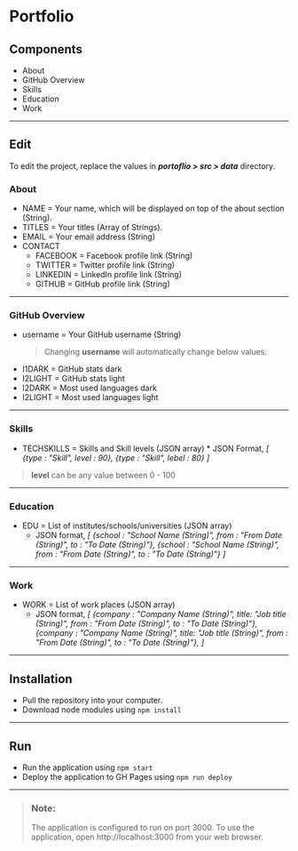 # Portfolio

## Components

- About
- GitHub Overview
- Skills
- Education
- Work

---

## Edit

To edit the project, replace the values in **_portoflio > src > data_** directory.

### About

- NAME = Your name, which will be displayed on top of the about section (String).
- TITLES = Your titles (Array of Strings).
- EMAIL = Your email address (String)
- CONTACT
  - FACEBOOK = Facebook profile link (String)
  - TWITTER = Twitter profile link (String)
  - LINKEDIN = LinkedIn profile link (String)
  - GITHUB = GitHub profile link (String)

---

### GitHub Overview

- username = Your GitHub username (String)
  > Changing **username** will automatically change below values.
- I1DARK = GitHub stats dark
- I2LIGHT = GitHub stats light
- I2DARK = Most used languages dark
- I2LIGHT = Most used languages light

---

### Skills

- TECHSKILLS = Skills and Skill levels (JSON array) \* JSON Format,
  _[
  {type : "Skill", level : 90},
  {type : "Skill", lebel : 80}
  ]_

> **level** can be any value between 0 - 100

---

### Education

- EDU = List of institutes/schools/universities (JSON array)
  - JSON format,
    _[
    {school : "School Name (String)", from : "From Date (String)", to : "To Date (String)"},
    {school : "School Name (String)", from : "From Date (String)", to : "To Date (String)"}
    ]_

---

### Work

- WORK = List of work places (JSON array)
  - JSON format,
    _[
    {company : "Company Name (String)", title: "Job title (String)", from : "From Date (String)", to : "To Date (String)"},
    {company : "Company Name (String)", title: "Job title (String)", from : "From Date (String)", to : "To Date (String)"},
    ]_

---

## Installation

- Pull the repository into your computer.
- Download node modules using `npm install`

---

## Run

- Run the application using `npm start`
- Deploy the application to GH Pages using `npm run deploy`

---

> ### Note:
>
> The application is configured to run on port 3000.
> To use the application, open http://localhost:3000 from your web browser.

